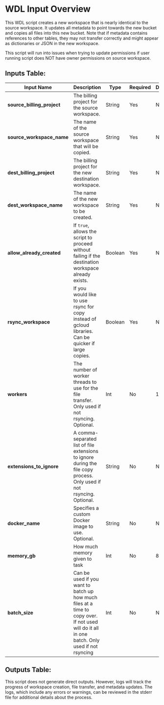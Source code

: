 # WDL Input Overview

This WDL script creates a new workspace that is nearly identical to the source workspace. It updates all metadata to point towards the new bucket and copies all files into this new bucket. Note that if metadata contains references to other tables, they may not transfer correctly and might appear as dictionaries or JSON in the new workspace.

This script will run into issues when trying to update permissions if user running script does NOT have owner permissions on source workspace.

## Inputs Table:

| Input Name                  | Description                                                                                                                                   | Type     | Required | Default |
|-----------------------------|-----------------------------------------------------------------------------------------------------------------------------------------------|----------|----------|---------|
| **source_billing_project**  | The billing project for the source workspace.                                                                                                 | String   | Yes      | N/A     |
| **source_workspace_name**   | The name of the source workspace that will be copied.                                                                                         | String   | Yes      | N/A     |
| **dest_billing_project**    | The billing project for the new destination workspace.                                                                                        | String   | Yes      | N/A     |
| **dest_workspace_name**     | The name of the new workspace to be created.                                                                                                  | String   | Yes      | N/A     |
| **allow_already_created**   | If `true`, allows the script to proceed without failing if the destination workspace already exists.                                          | Boolean  | Yes      | N/A     |
| **rsync_workspace**         | If you would like to use rsync for copy instead of gcloud libraries. Can be quicker if large copies.                                          | Boolean  | Yes      | N/A     |
| **workers**                 | The number of worker threads to use for the file transfer. Only used if not rsyncing. Optional.                                               | Int      | No       | 10      |
| **extensions_to_ignore**    | A comma-separated list of file extensions to ignore during the file copy process. Only used if not rsyncing. Optional.                        | String   | No       | N/A     |
| **docker_name**             | Specifies a custom Docker image to use. Optional.                                                                                             | String   | No       | N/A     |
| **memory_gb**               | How much memory given to task                                                                                                                 | Int      | No       | 8       |
| **batch_size**              | Can be used if you want to batch up how much files at a time to copy over. If not used will do it all in one batch. Only used if not rsyncing | Int      | No       | N/A     |

## Outputs Table:
This script does not generate direct outputs. However, logs will track the progress of workspace creation, file transfer, and metadata updates. The logs, which include any errors or warnings, can be reviewed in the stderr file for additional details about the process.
